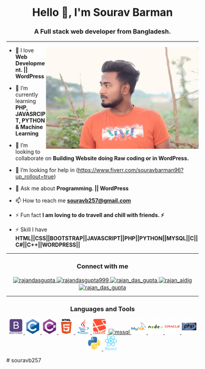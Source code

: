 <h1 align="center">Hello 👋, I'm Sourav Barman</h1>
<h3 align="center">A Full stack web developer from Bangladesh.</h3>
<hr>
<img align="right" width="400" src="https://github.com/souravb257/hhj/blob/main/New%20folder/23826128_1993187254262631_3700591376644688468_o.jpg"/>

- 💛 I love **Web Development. || WordPress**

- 🌱 I’m currently learning **PHP, JAVASRCIPT, PYTHON & Machine Learning**

- 👯 I’m looking to collaborate on **Building Website doing Raw coding or in WordPress.**

- 🤝 I’m looking for help in (https://www.fiverr.com/souravbarman96?up_rollout=true)

- 💬 Ask me about **Programming. || WordPress**

- 📫 How to reach me **souravb257@gmail.com**

- ⚡ Fun fact **I am loving to do travell and chill with friends. ⚡**

- ⚡ Skill I have **HTML||CSS||BOOTSTRAP||JAVASCRIPT||PHP||PYTHON||MYSQL||C||C#||C++||WORDPRESS||**
 <hr>
 

<h3 align="center">Connect with me</h3>
<p align="center">
    <a href="https://www.linkedin.com/in/sourav-barman-21a99820a/" target="_blank"><img align="center" src="https://cdn.jsdelivr.net/npm/simple-icons@3.0.1/icons/linkedin.svg" alt="rajandasgupta" height="30" width="30" title='LinkedIn'/>
    </a>
    <a href="https://www.facebook.com/sourav.barman.92102/" target="_blank"><img align="center" src="https://cdn.jsdelivr.net/npm/simple-icons@3.0.1/icons/facebook.svg" alt="rajandasgupta999" height="30" width="30" title='Facebook'/>
    </a>
    <a href="https://www.fiverr.com/souravbarman96?up_rollout=true" target="_blank"><img align="center" src="https://findicons.com/files/icons/2708/social_links_in_black/256/fiverr.png" alt="rajan_das_gupta" height="30" width="30" title='Instagram'/>
    </a> 
    <a href=""https://twitter.com/souravb257" target="_blank"><img align="center" src="https://cdn.jsdelivr.net/npm/simple-icons@3.0.1/icons/twitter.svg" alt="rajan_aidig" height="30" width="30" title='Twitter'/>
    </a>
    <a href="https://instagram.com/souravbarman" target="_blank"><img align="center" src="https://cdn.jsdelivr.net/npm/simple-icons@3.0.1/icons/instagram.svg" alt="rajan_das_gupta" height="30" width="30" title='Instagram'/>
    </a>    
</p>

<hr>
<h3 align="center">Languages and Tools</h3>
<p align="center"> <a href="https://getbootstrap.com" target="_blank"> <img src="https://raw.githubusercontent.com/devicons/devicon/master/icons/bootstrap/bootstrap-plain-wordmark.svg" alt="bootstrap" width="40" height="40"/> </a> <a href="https://www.cprogramming.com/" target="_blank"> <img src="https://raw.githubusercontent.com/devicons/devicon/master/icons/c/c-original.svg" alt="c" width="40" height="40"/> </a> <a href="https://www.w3schools.com/cs/" target="_blank"> <img src="https://raw.githubusercontent.com/devicons/devicon/master/icons/csharp/csharp-original.svg" alt="csharp" width="40" height="40"/> </a> <a href="https://www.w3.org/html/" target="_blank"> <img src="https://raw.githubusercontent.com/devicons/devicon/master/icons/html5/html5-original-wordmark.svg" alt="html5" width="40" height="40"/> </a> <a href="https://www.java.com" target="_blank"> <img src="https://raw.githubusercontent.com/devicons/devicon/master/icons/java/java-original.svg" alt="java" width="40" height="40"/> </a> <a href="https://laravel.com/" target="_blank"> <img src="https://raw.githubusercontent.com/devicons/devicon/master/icons/laravel/laravel-plain-wordmark.svg" alt="laravel" width="40" height="40"/> </a> <a href="https://www.microsoft.com/en-us/sql-server" target="_blank"> <img src="https://cdn.worldvectorlogo.com/logos/microsoft-sql-server.svg" alt="mssql" width="40" height="40"/> </a> <a href="https://www.mysql.com/" target="_blank"> <img src="https://raw.githubusercontent.com/devicons/devicon/master/icons/mysql/mysql-original-wordmark.svg" alt="mysql" width="40" height="40"/> </a> <a href="https://nodejs.org" target="_blank"> <img src="https://raw.githubusercontent.com/devicons/devicon/master/icons/nodejs/nodejs-original-wordmark.svg" alt="nodejs" width="40" height="40"/> </a> <a href="https://www.oracle.com/" target="_blank"> <img src="https://raw.githubusercontent.com/devicons/devicon/master/icons/oracle/oracle-original.svg" alt="oracle" width="40" height="40"/> </a> <a href="https://www.php.net" target="_blank"> <img src="https://raw.githubusercontent.com/devicons/devicon/master/icons/php/php-original.svg" alt="php" width="40" height="40"/> </a> <a href="https://www.python.org" target="_blank"> <img src="https://raw.githubusercontent.com/devicons/devicon/master/icons/python/python-original.svg" alt="python" width="40" height="40"/> </a> <a href="https://reactjs.org/" target="_blank"> <img src="https://raw.githubusercontent.com/devicons/devicon/master/icons/react/react-original-wordmark.svg" alt="react" width="40" height="40"/> </a> </p>
# souravb257
